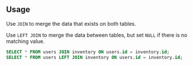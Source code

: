 ---
---

## Usage

Use `JOIN` to merge the data that exists on both tables.

Use `LEFT JOIN` to merge the data between tables, but set `NULL` if there is no matching value.

```sql
SELECT * FROM users JOIN inventory ON users.id = inventory.id;
SELECT * FROM users LEFT JOIN inventory ON users.id = inventory.id;
```
